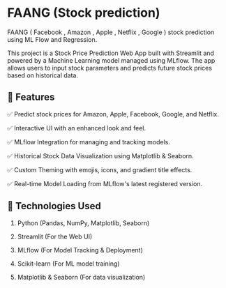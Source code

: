 # FAANG (Stock prediction)
FAANG ( Facebook , Amazon , Apple , Netflix , Google ) stock prediction using ML  Flow and Regression.

This project is a Stock Price Prediction Web App built with Streamlit and powered by a Machine Learning model managed using MLflow. The app allows users to input stock parameters and predicts future stock prices based on historical data.



## 🚀 Features

✅ Predict stock prices for Amazon, Apple, Facebook, Google, and Netflix.

✅ Interactive UI with an enhanced look and feel.

✅ MLflow Integration for managing and tracking models.

✅ Historical Stock Data Visualization using Matplotlib & Seaborn.

✅ Custom Theming with emojis, icons, and gradient title effects.

✅ Real-time Model Loading from MLflow's latest registered version.

## 🔧 Technologies Used

1. Python (Pandas, NumPy, Matplotlib, Seaborn)

2. Streamlit (For the Web UI)

3. MLflow (For Model Tracking & Deployment)

4. Scikit-learn (For ML model training)

5. Matplotlib & Seaborn (For data visualization)
